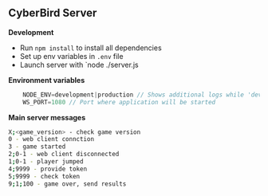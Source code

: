 ## CyberBird Server

**Development**

*   Run `npm install` to install all dependencies
*   Set up env variables in `.env` file
*   Launch server with `node ./server.js

**Environment variables**
```js
    NODE_ENV=development|production // Shows additional logs while 'development'
    WS_PORT=1080 // Port where application will be started
```

**Main server messages**
```bash
X;<game_version> - check game version
0 - web client connction
3 - game started
2;0-1 - web client disconnected
1;0-1 - player jumped
4;9999 - provide token
5;9999 - check token
9;1;100 - game over, send results
```
